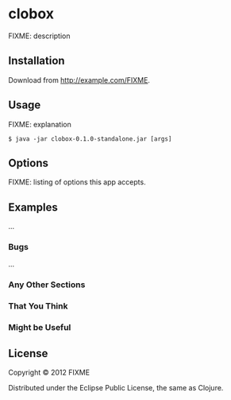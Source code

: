 # clobox

FIXME: description

## Installation

Download from http://example.com/FIXME.

## Usage

FIXME: explanation

    $ java -jar clobox-0.1.0-standalone.jar [args]

## Options

FIXME: listing of options this app accepts.

## Examples

...

### Bugs

...

### Any Other Sections
### That You Think
### Might be Useful

## License

Copyright © 2012 FIXME

Distributed under the Eclipse Public License, the same as Clojure.

